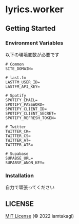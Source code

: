 # lyrics.worker

## Getting Started

### Environment Variables
以下の環境変数が必要です
```env
# Common
SITE_DOMAIN=

# last.fm
LASTFM_USER_ID=
LASTFM_API_KEY=

# Spotify
SPOTIFY_EMAIL=
SPOTIFY_PASSWORD=
SPOTIFY_CLIENT_ID=
SPOTIFY_CLIENT_SECRET=
SPOTIFY_REFRESH_TOKEN=

# Twitter
TWITTER_CK=
TWITTER_CS=
TWITTER_AT=
TWITTER_ATS=

# Supabase
SUPABSE_URL=
SUPABSE_ANON_KEY=
```

### Installation
自力で頑張ってください

## LICENSE
[MIT License](./LICENSE) (© 2022 iamtakagi)